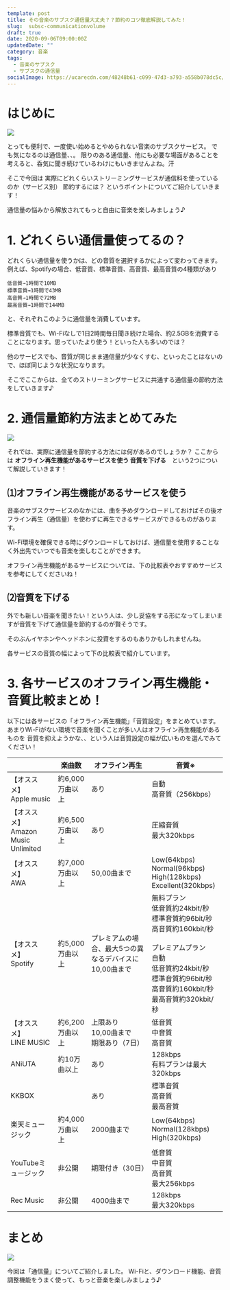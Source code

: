 ```yaml
---
template: post
title: その音楽のサブスク通信量大丈夫？？節約のコツ徹底解説してみた！
slug:  subsc-communicationvolume 
draft: true
date: 2020-09-06T09:00:00Z
updatedDate: ""
category: 音楽
tags:
  - 音楽のサブスク
  - サブスクの通信量
socialImage: https://ucarecdn.com/48248b61-c099-47d3-a793-a558b078dc5c/
---
```


# はじめに

![](https://ucarecdn.com/4665c179-02ee-45c3-bae0-b1f9e741d636/)

とっても便利で、一度使い始めるとやめられない音楽のサブスクサービス。
でも気になるのは通信量、、。
限りのある通信量、他にも必要な場面があることを考えると、呑気に聞き続けているわけにもいきませんよね。汗

そこで今回は
実際にどれくらいストリーミングサービスが通信料を使っているのか（サービス別）
節約するには？
というポイントについてご紹介していきます！

通信量の悩みから解放されてもっと自由に音楽を楽しみましょう♪


# 1. どれくらい通信量使ってるの？


どれくらい通信量を使うかは、どの音質を選択するかによって変わってきます。
例えば、Spotifyの場合、低音質、標準音質、高音質、最高音質の4種類があり

```
低音質→1時間で10MB
標準音質→1時間で43MB
高音質→1時間で72MB
最高音質→1時間で144MB　
```

と、それぞれこのように通信量を消費しています。

標準音質でも、Wi-Fiなしで1日2時間毎日聞き続けた場合、約2.5GBを消費することになります。思っていたより使う！といった人も多いのでは？

他のサービスでも、音質が同じまま通信量が少なくすむ、といったことはないので、ほぼ同じような状況になります。

そこでここからは、全てのストリーミングサービスに共通する通信量の節約方法をしていきます♪


# 2.  通信量節約方法まとめてみた

![](https://ucarecdn.com/48248b61-c099-47d3-a793-a558b078dc5c/)


それでは、実際に通信量を節約する方法には何があるのでしょうか？
ここからは
**オフライン再生機能があるサービスを使う
音質を下げる**　という2つについて解説していきます！


## ⑴オフライン再生機能があるサービスを使う
音楽のサブスクサービスのなかには、曲を予めダウンロードしておけばその後オフライン再生（通信量）を使わずに再生できるサービスができるものがあります。

Wi-Fi環境を確保できる時にダウンロードしておけば、通信量を使用することなく外出先でいつでも音楽を楽しむことができます。

オフライン再生機能があるサービスについては、下の比較表やおすすめサービスを参考にしてくださいね！


## ⑵音質を下げる
外でも新しい音楽を聞きたい！という人は、少し妥協をする形になってしまいますが音質を下げて通信量を節約するのが賢そうです。

そのぶんイヤホンやヘッドホンに投資をするのもありかもしれませんね。

各サービスの音質の幅によって下の比較表で紹介しています。



# 3. 各サービスのオフライン再生機能・音質比較まとめ！

以下には各サービスの「オフライン再生機能」「音質設定」をまとめています。
あまりWi-Fiがない環境で音楽を聞くことが多い人はオフライン再生機能があるものを
音質を抑えようかな、、という人は音質設定の幅が広いものを選んでみてください！

|  | 楽曲数 | オフライン再生 | 音質※ |
| --- | --- | --- | --- |
| 【オススメ】<br>Apple music | 約6,000万曲以上 | あり | 自動<br>高音質（256kbps） |
| 【オススメ】<br>Amazon Music Unlimited | 約6,500万曲以上 | あり | 圧縮音質<br>最大320kbps |
| 【オススメ】<br>AWA | 約7,000万曲以上 | 50,00曲まで | Low(64kbps)<br>Normal(96kbps)<br>High(128kbps)<br>Excellent(320kbps) |
| 【オススメ】<br>Spotify | 約5,000万曲以上 | プレミアムの場合、最大5つの異なるデバイスに10,00曲まで | 無料プラン<br>低音質約24kbit/秒<br>標準音質約96bit/秒<br>高音質約160kbit/秒<br><br>プレミアムプラン<br>自動<br>低音質約24kbit/秒<br>標準音質約96bit/秒<br>高音質約160kbit/秒<br>最高音質約320kbit/秒 |
| 【オススメ】<br>LINE MUSIC | 約6,200万曲以上 | 上限あり　10,00曲まで<br>期限あり（7日） | 低音質<br>中音質<br>高音質 |
| ANiUTA | 約10万曲以上 | あり | 128kbps<br>有料プランは最大320kbps |
| KKBOX |  | あり | 標準音質<br>高音質<br>最高音質 |
| 楽天ミュージック | 約4,000万曲以上 | 2000曲まで | Low(64kbps)<br>Normal(128kbps)<br>High(320kbps) |
| YouTubeミュージック | 非公開 | 期限付き（30日） | 低音質<br>中音質<br>高音質<br>最大256kbps |
| Rec Music | 非公開 | 4000曲まで | 128kbps<br>最大320kbps |




# まとめ

![](https://ucarecdn.com/7609ea25-cd0c-41b6-8f5a-9736147aed66/)

今回は「通信量」についてご紹介しました。
Wi-Fiと、ダウンロード機能、音質調整機能をうまく使って、もっと音楽を楽しみましょう♪
